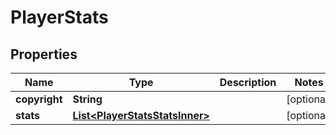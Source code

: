 

# PlayerStats


## Properties

| Name | Type | Description | Notes |
|------------ | ------------- | ------------- | -------------|
|**copyright** | **String** |  |  [optional] |
|**stats** | [**List&lt;PlayerStatsStatsInner&gt;**](PlayerStatsStatsInner.md) |  |  [optional] |




